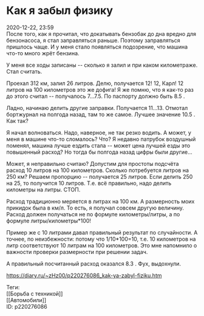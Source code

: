 Как я забыл физику
===================

   
 2020-12-22, 23:59   
  После того, как я прочитал, что докатывать бензобак до дна вредно для бензонасоса, я стал заправляться раньше. Поэтому заправляться пришлось чаще. И у меня стало появляться подозрение, что машина что-то много жрёт бензина.   
   
 У меня все ходы записаны -- сколько я залил и при каком километраже. Стал считать.   
   
 Проехал 312 км, залил 26 литров. Делю, получается 12! 12, Карл! 12 литров на 100 километров это же дофига! Я же помню, что я как-то раз до этого считал -- получалось 7...7.5. По паспорту должно быть 8.5 .   
   
 Ладно, начинаю делить другие заправки. Получается 11...13. Отмотал бортжурнал на полгода назад, там то же самое. Лучшее значение 10.5 . Как так?   
   
 Я начал волноваться. Надо, наверное, не так резко водить. А может, у меня в машине что-то сломалось? Что? Я недавно патрубок воздушный поменял, машина лучше ездить стала -- может цена лучшей езды это повышенный расход? Но тогда бы полгода назад цифры были другие...   
   
 Может, я неправильно считаю? Допустим для простоты подсчёта расход 10 литров на 100 километров. Сколько потребуется литров на 250 км? Решаем пропорцию -- получается 25 литров. Если делить 250 на 25, то получится 10 литров. Т.е. всё правильно, надо делить километры на литры. СТОП.   
   
 Расход традиционно меряется в литрах на 100 км. А размерность моих прикидок была в км/л. То есть, я получал совсем другую величину. Расход должен получаться не по формуле километры/литры, а по формуле литры/километры*100!   
   
 Пример же с 10 литрами давал правильный результат по случайности. А точнее, по неизбежности: потому что 1/10*100=10, т.е. 10 километров на литр соответствуют 10 литрам на 100 километров. Это мне напомнило о важности проверки размерности при решении задач.   
   
 А правильный посчитанный расход оказался 8.3 . Фух, выдохнули.   
    
 <https://diary.ru/~zHz00/p220276086_kak-ya-zabyl-fiziku.htm>   
   
 Теги:   
 [[Борьба с техникой]]   
 [[Автомобили]]   
 ID: p220276086